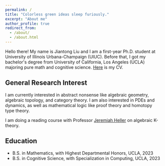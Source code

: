 ```yaml
---
permalink: /
title: "Colorless green ideas sleep furiously."
excerpt: "About me"
author_profile: true
redirect_from: 
  - /about/
  - /about.html
---
```


Hello there! My name is Jiantong Liu and I am a first-year Ph.D. student at University of Illinois Urbana-Champaign (UIUC). Before that, I got my bachelor's degree from University of California, Los Angeles (UCLA) majoring pure math and cognitive science. [Here](https://jiantongliu.github.io/files/Jiantong_Liu_CV_2023.pdf) is my CV. 

General Research Interest
------
I am currently interested in abstract nonsense like algebraic geometry, algebraic topology, and category theory. I am also interested in PDEs and dynamics, as well as mathematical logic like proof theory and homotopy type theory.  

I am doing a reading course with Professor [Jeremiah Heller](https://math.illinois.edu/directory/profile/jbheller) on algebraic K-theory. 

Education
------
* B.S. in Mathematics, with Highest Departmental Honors, UCLA, 2023
* B.S. in Cognitive Science, with Specialization in Computing, UCLA, 2023
